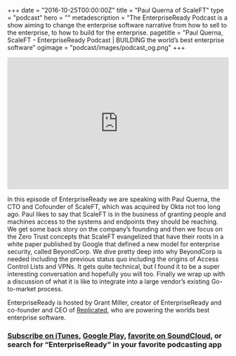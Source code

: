 +++
date = "2016-10-25T00:00:00Z"
title = "Paul Querna of ScaleFT"
type = "podcast"
hero = ""
metadescription = "The EnterpriseReady Podcast is a show aiming to change the enterprise software narrative from how to sell to the enterprise, to how to build for the enterprise.
pagetitle = "Paul Querna, ScaleFT - EnterpriseReady Podcast | BUILDING the world’s best enterprise software"
ogimage = "podcast/images/podcast_og.png"
+++

<iframe width="100%" height="300" scrolling="no" frameborder="no" allow="autoplay" src="https://w.soundcloud.com/player/?url=https%3A//api.soundcloud.com/tracks/602945580&color=%23ee5042&auto_play=false&hide_related=false&show_comments=true&show_user=true&show_reposts=false&show_teaser=true&visual=true"></iframe>

In this episode of EnterpriseReady we are speaking with Paul Querna, the CTO and Cofounder of ScaleFT, which was acquired by Okta not too long ago. Paul likes to say that ScaleFT is in the business of granting people and machines access to the systems and endpoints they should be reaching. We get some back story on the company’s founding and then we focus on the Zero Trust concepts that ScaleFT evangelized that have their roots in a white paper published by Google that defined a new model for enterprise security, called BeyondCorp. We dive pretty deep into why BeyondCorp is needed including the previous status quo including the origins of Access Control Lists and VPNs. It gets quite technical, but I found it to be a super interesting conversation and hopefully you will too. Finally we wrap up with a discussion of what it is like to integrate into a large vendor’s existing Go-to-market process.

EnterpriseReady is hosted by Grant Miller, creator of EnterpriseReady and co-founder and CEO of [Replicated](https://www.replicated.com), who are powering the worlds best enterprise software.

### [Subscribe on iTunes](https://podcasts.apple.com/us/podcast/ep-7-enterprise-infrastructure-with-paul-querna-of-okta/id1437951282?i=1000434555437), [Google Play](https://play.google.com/music/listen?u=0#/ps/Iq3uifjva44tdvm2orhu4apvjtu), [favorite on SoundCloud](https://soundcloud.com/heavybit/sets/enterpriseready), or search for “EnterpriseReady” in your favorite podcasting app

